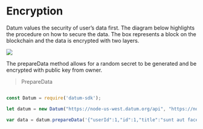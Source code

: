 # Encryption

Datum values the security of user’s data first. The diagram below highlights the procedure on how to secure the data. The box represents a block on the blockchain and the data is encrypted
with two layers.

![](encryptionP.png)

The prepareData method allows for a random secret to be generated and be encrypted with public key from owner.

>PrepareData

```javascript

const Datum = require('datum-sdk');

let datum = new Datum("https://node-us-west.datum.org/api", "https://node-eu-west.datum.org/storage", [privateKey]);

var data = datum.prepareData('{"userId":1,"id":1,"title":"sunt aut facere repellat provident occaecati excepturi optio reprehenderit","body":"quia et suscipit suscipit recusandae consequuntur expedita et cum reprehenderit molestiae ut ut quas totam nostrum rerum est autem sunt rem eveniet architecto"}');

```


